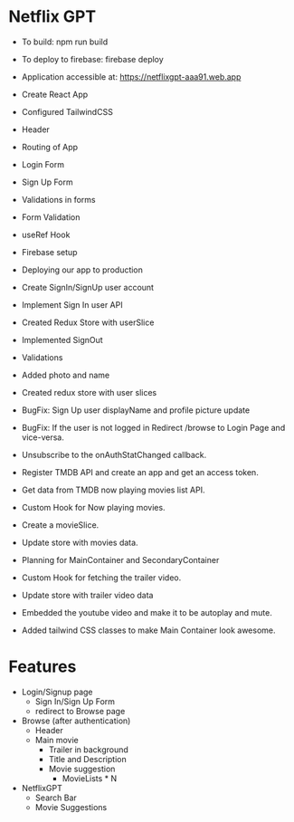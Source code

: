 # Netflix GPT

- To build: npm run build
- To deploy to firebase: firebase deploy
- Application accessible at: https://netflixgpt-aaa91.web.app

- Create React App
- Configured TailwindCSS
- Header
- Routing of App
- Login Form
- Sign Up Form
- Validations in forms
- Form Validation
- useRef Hook
- Firebase setup
- Deploying our app to production
- Create SignIn/SignUp user account
- Implement Sign In user API
- Created Redux Store with userSlice
- Implemented SignOut
- Validations
- Added photo and name
- Created redux store with user slices
- BugFix: Sign Up user displayName and profile picture update
- BugFix: If the user is not logged in Redirect /browse to Login Page and vice-versa.
- Unsubscribe to the onAuthStatChanged callback.
- Register TMDB API and create an app and get an access token.
- Get data from TMDB now playing movies list API.
- Custom Hook for Now playing movies.
- Create a movieSlice.
- Update store with movies data.
- Planning for MainContainer and SecondaryContainer
- Custom Hook for fetching the trailer video.
- Update store with trailer video data
- Embedded the youtube video and make it to be autoplay and mute.
- Added tailwind CSS classes to make Main Container look awesome.

# Features

- Login/Signup page
  - Sign In/Sign Up Form
  - redirect to Browse page
- Browse (after authentication)
  - Header
  - Main movie
    - Trailer in background
    - Title and Description
    - Movie suggestion
      - MovieLists \* N
- NetflixGPT
  - Search Bar
  - Movie Suggestions
